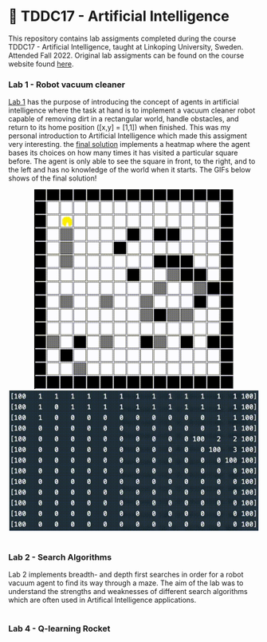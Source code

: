 # 🤖 TDDC17 - Artificial Intelligence

This repository contains lab assigments completed during the course TDDC17 - Artificial Intelligence, taught at Linkoping University, Sweden. Attended Fall 2022. Original lab assigments can be found on the course website found [here](https://www.ida.liu.se/~TDDC17/info/labs.en.shtml).

### Lab 1 - Robot vacuum cleaner

[Lab 1](https://github.com/jakeberggren/TDDC17-Artificial-Intelligence/tree/main/lab1) has the purpose of introducing the concept of agents in artificial intelligence where the task at hand is to implement a vacuum cleaner robot capable of removing dirt in a rectangular world, handle obstacles, and return to its home position ([x,y] = [1,1]) when finished. This was my personal introduction to Artificial Intelligence which made this assigment very interesting. the [final solution](https://github.com/jakeberggren/TDDC17-Artificial-Intelligence/blob/main/lab1/lab1/myvacuumagent.py) implements a heatmap where the agent bases its choices on how many times it has visited a particular square before. The agent is only able to see the square in front, to the right, and to the left and has no knowledge of the world when it starts. The GIFs below shows of the final solution!

<div align="center"><img src="gif/out3.gif" width="400"/> <img src="gif/out2.gif" width="500"/></div>

#

### Lab 2 - Search Algorithms

Lab 2 implements breadth- and depth first searches in order for a robot vacuum agent to find its way through a maze. The aim of the lab was to understand the strengths and weaknesses of different search algorithms which are often used in Artifical Intelligence applications.

#

### Lab 4 - Q-learning Rocket


